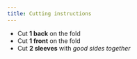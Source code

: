 ```yaml
---
title: Cutting instructions
---
```


- Cut **1 back** on the fold
- Cut **1 front** on the fold
- Cut **2 sleeves** with _good sides together_
